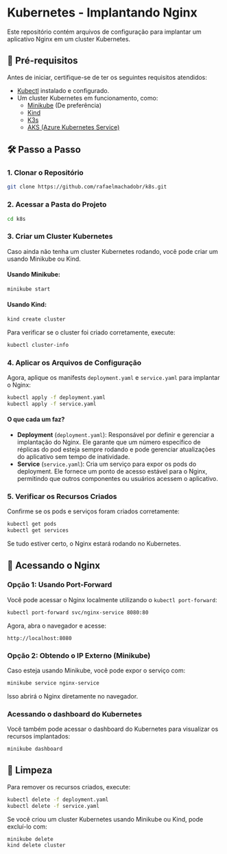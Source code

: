# Kubernetes - Implantando Nginx

Este repositório contém arquivos de configuração para implantar um aplicativo Nginx em um cluster Kubernetes.

## 🔧 Pré-requisitos

Antes de iniciar, certifique-se de ter os seguintes requisitos atendidos:

- [Kubectl](https://kubernetes.io/docs/tasks/tools/install-kubectl/) instalado e configurado.
- Um cluster Kubernetes em funcionamento, como:
  - [Minikube](https://minikube.sigs.k8s.io/docs/start/) (De preferência)
  - [Kind](https://kind.sigs.k8s.io/docs/user/quick-start/)
  - [K3s](https://docs.k3s.io/quick-start)
  - [AKS (Azure Kubernetes Service)](https://docs.microsoft.com/pt-br/azure/aks/kubernetes-walkthrough-portal)

## 🛠 Passo a Passo

### 1. Clonar o Repositório

```bash
git clone https://github.com/rafaelmachadobr/k8s.git
```

### 2. Acessar a Pasta do Projeto

```bash
cd k8s
```

### 3. Criar um Cluster Kubernetes

Caso ainda não tenha um cluster Kubernetes rodando, você pode criar um usando Minikube ou Kind.

#### Usando Minikube:

```bash
minikube start
```

#### Usando Kind:

```bash
kind create cluster
```

Para verificar se o cluster foi criado corretamente, execute:

```bash
kubectl cluster-info
```

### 4. Aplicar os Arquivos de Configuração

Agora, aplique os manifests `deployment.yaml` e `service.yaml` para implantar o Nginx:

```bash
kubectl apply -f deployment.yaml
kubectl apply -f service.yaml
```

#### O que cada um faz?

- **Deployment** (`deployment.yaml`): Responsável por definir e gerenciar a implantação do Nginx. Ele garante que um número específico de réplicas do pod esteja sempre rodando e pode gerenciar atualizações do aplicativo sem tempo de inatividade.
- **Service** (`service.yaml`): Cria um serviço para expor os pods do deployment. Ele fornece um ponto de acesso estável para o Nginx, permitindo que outros componentes ou usuários acessem o aplicativo.

### 5. Verificar os Recursos Criados

Confirme se os pods e serviços foram criados corretamente:

```bash
kubectl get pods
kubectl get services
```

Se tudo estiver certo, o Nginx estará rodando no Kubernetes.

## 🔗 Acessando o Nginx

### Opção 1: Usando Port-Forward

Você pode acessar o Nginx localmente utilizando o `kubectl port-forward`:

```bash
kubectl port-forward svc/nginx-service 8080:80
```

Agora, abra o navegador e acesse:

```
http://localhost:8080
```

### Opção 2: Obtendo o IP Externo (Minikube)

Caso esteja usando Minikube, você pode expor o serviço com:

```bash
minikube service nginx-service
```

Isso abrirá o Nginx diretamente no navegador.

### Acessando o dashboard do Kubernetes

Você também pode acessar o dashboard do Kubernetes para visualizar os recursos implantados:

```bash
minikube dashboard
```

## 🧹 Limpeza

Para remover os recursos criados, execute:

```bash
kubectl delete -f deployment.yaml
kubectl delete -f service.yaml
```

Se você criou um cluster Kubernetes usando Minikube ou Kind, pode excluí-lo com:

```bash
minikube delete
kind delete cluster
```
